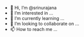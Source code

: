 - 👋 Hi, I’m @srinurajana
- 👀 I’m interested in ...
- 🌱 I’m currently learning ...
- 💞️ I’m looking to collaborate on ...
- 📫 How to reach me ...

<!---
srinurajana/srinurajana is a ✨ special ✨ repository because its `README.md` (this file) appears on your GitHub profile.
You can click the Preview link to take a look at your changes.
--->
